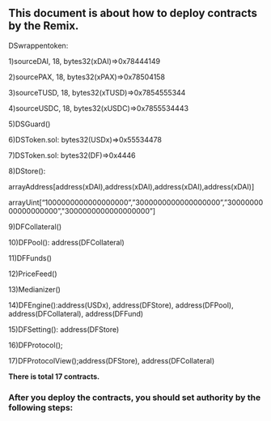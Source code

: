 ## This document is about how to deploy contracts by the Remix.

DSwrappentoken:

1)sourceDAI, 18, bytes32(xDAI)=>0x78444149

2)sourcePAX, 18, bytes32(xPAX)=>0x78504158

3)sourceTUSD, 18, bytes32(xTUSD)=>0x7854555344

4)sourceUSDC, 18, bytes32(xUSDC)=>0x7855534443

5)DSGuard()

6)DSToken.sol: bytes32(USDx)=>0x55534478

7)DSToken.sol: bytes32(DF)=>0x4446

8)DStore():

arrayAddress[address(xDAI),address(xDAI),address(xDAI),address(xDAI)]

arrayUint[“1000000000000000000”,”3000000000000000000”,”3000000000000000000”,"3000000000000000000”]

9)DFCollateral()

10)DFPool(): address(DFCollateral)

11)DFFunds()

12)PriceFeed()

13)Medianizer()

14)DFEngine():address(USDx), address(DFStore), address(DFPool), address(DFCollateral), address(DFFund)

15)DFSetting(): address(DFStore)

16)DFProtocol();

17)DFProtocolView();address(DFStore), address(DFCollateral)

**There is total 17 contracts.**

### After you deploy the contracts, you should set authority by the following steps:
